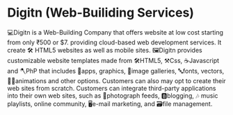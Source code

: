 # Digitn (Web-Builiding Services)
💻Digitn is a Web-Building Company that offers website at low cost starting from only ₹500 or $7.
providing cloud-based web development services. It create 🛠 HTML5 websites as well as mobile sites.
🖼Digitn provides customizable website templates made from 🛠HTML5, ⚒Css, ☕Javascript and 🪓PhP that includes 📱apps, graphics, 📸image galleries, 🔤fonts, vectors, 👨‍💻animations and other options. Customers can also may opt to create their web sites from scratch. Customers can integrate third-party applications into their own web sites, such as 🎨photograph feeds, 🅱blogging, 🎶 music playlists, online community, 🖥e-mail marketing, and 🗃file management.
